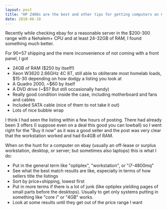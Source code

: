 ```yaml
---
layout: post
title: "HP Z400s are the best and other tips for getting computers on Canadian ebay"
date: 2018-06-18
---
```


Recently while checking ebay for a reasonable server in the $200-300 range with a Nehalem+ CPU and at least 24-32GB of RAM, I found something much better.


For $90+$57 shipping and the mere inconvenience of not coming with a front panel, I got
- 24GB of RAM ($250 by itself!)
- Xeon W3620 2.66GHz 4C 8T, still able to obliterate most homelab loads, $15-30 depending on how dodgy a listing you look at
- A Quadro 2000, ~$60 by itself
- A DVD drive (~$5? But still occasionally handy)
- Really good condition inside the case, including motherboard and fans and cables
- Included SATA cable (nice of them to not take it out)
- Lots of nice bubble wrap


I think I had seen the listing within a few hours of posting. There had already been 3 offers (I suppose even on a deal this good you can lowball) so I went right for the "Buy it now" as it was a good seller and the post was very clear that the workstation worked and had 6x4GB of RAM.


When on the hunt for a computer on ebay (usually an off-lease or surplus workstation, desktop, or server; but sometimes also laptops) this is what I do:
- Put in the general term like "optiplex", "workstation", or "i7-4800mq"
- See what the best match results are like, especially in terms of how sellers title the listings
- Sort by price+shipping, lowest first
- Put in more terms if there is a lot of junk (like optiplex yielding pages of small parts before the desktops). Usually to get only systems putting in something like "core i" or "4GB" works.
- Look at some results until they get out of the price range I want


